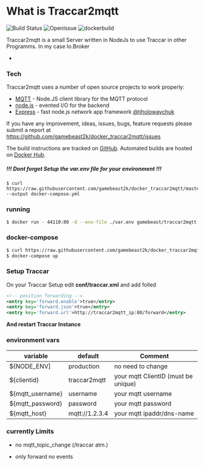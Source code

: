 # What is Traccar2mqtt

![Build Status](https://img.shields.io/github/languages/code-size/gamebeast2k/docker_traccar2mqtt?style=for-the-badge)
![OpenIssue](https://img.shields.io/github/issues/gamebeast2k/docker_traccar2mqtt?style=for-the-badge)
![dockerbuild](https://img.shields.io/docker/cloud/automated/gamebeast/traccar2mqtt?style=for-the-badge)

Traccar2mqtt is a small Server written in NodeJs to use Traccar in other Programms. In my case Io.Broker

  -  

### Tech

Traccar2mqtt uses a number of open source projects to work properly:

* [MQTT](https://www.npmjs.com/package/mqtt) - Node.JS client library for the MQTT protocol
* [node.js] - evented I/O for the backend
* [Express] - fast node.js network app framework [@tjholowaychuk]

If you have any improvement, ideas, issues, bugs, feature requests please submit a report at
https://github.com/gamebeast2k/docker_traccar2mqtt/issues

The build instructions are tracked on [GitHub](https://github.com/gamebeast2k/docker_traccar2mqtt). Automated builds are hosted on [Docker Hub](https://hub.docker.com/r/gamebeast/traccar2mqtt).
##### !!! Dont forget Setup the var.env file for your environment !!!
```
$ curl https://raw.githubusercontent.com/gamebeast2k/docker_traccar2mqtt/master/var.env --output docker-compose.yml
```
### running
```sh
$ docker run - 44110:80 -d --env-file ./var.env gamebeast/traccar2mqtt
```
### docker-compose
```sh
$ curl https://raw.githubusercontent.com/gamebeast2k/docker_traccar2mqtt/master/docker-compose.yml --output docker-compose.yml
$ docker-compose up
```
### Setup Traccar
On your Traccar Setup edit **conf/traccar.xml** and add folled
``` xml
<!-- position forwarding -->
<entry key='forward.enable'>true</entry>
<entry key='forward.json'>true</entry>
<entry key='forward.url'>http://traccar2mqtt_ip:80/forward</entry>
```
**And restart Traccar Instance**
### environment vars

| variable | default | Comment
| ------ | ------ | ------|
| ${NODE_ENV] | production | no need to change |
| ${clientid} | traccar2mqtt | your mqtt ClientID (must be unique)|
| ${mqtt_username} | username | your mqtt username|
| ${mqtt_password} | password | your mqtt password|
| ${mqtt_host} | mqtt://1.2.3.4 | your mqtt ipaddr/dns-name|

### currently Limits

- no mqtt_topic_change (/traccar atm.)
- only forward no events


   [express]: <https://expressjs.com/>
   [node.js]: <http://nodejs.org>
   [@tjholowaychuk]: <http://twitter.com/tjholowaychuk>

